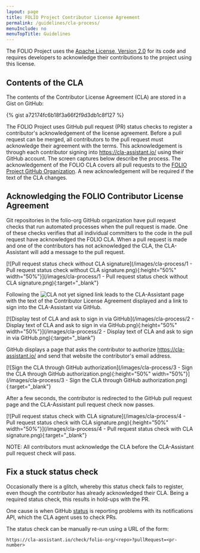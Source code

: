 ```yaml
---
layout: page
title: FOLIO Project Contributor License Agreement
permalink: /guidelines/cla-process/
menuInclude: no
menuTopTitle: Guidelines
---
```


The FOLIO Project uses the [Apache License, Version 2.0](https://www.apache.org/licenses/LICENSE-2.0) for its code and requires developers to acknowledge their contributions to the project using this license.

## Contents of the CLA

The contents of the Contributor License Agreement (CLA) are stored in a Gist on GitHub:

{% gist a72174fc6b18f3a66f2f9d3db1c8f127 %}

The FOLIO Project uses GitHub pull request (PR) status checks to register a contributor's acknowledgement of the license agreement.
Before a pull request can be merged, all contributors to the pull request must acknowledge their agreement with the terms.
This acknowledgement is through each contributor signing into https://cla-assistant.io/ using their GitHub account.
The screen captures below describe the process.
The acknowledgement of the FOLIO CLA covers all pull requests to the [FOLIO Project GitHub Organization](https://github.com/folio-org).
A new acknowledgement will be required if the text of the CLA changes.

## Acknowledging the FOLIO Contributor License Agreement

Git repositories in the folio-org GitHub organization have pull request checks that run automated processes when the pull request is made.
One of these checks verifies that all individual committers to the code in the pull request have acknowledged the FOLIO CLA.
When a pull request is made and one of the contributors has not acknowledged the CLA, the CLA-Assistant will add a message to the pull request.

[![Pull request status check without CLA signature](/images/cla-process/1 - Pull request status check without CLA signature.png){:height="50%" width="50%"}](/images/cla-process/1 - Pull request status check without CLA signature.png){:target="_blank"}

Following the ![CLA not yet signed](https://camo.githubusercontent.com/0a16aa28ccc85529801cccef17b3dfaeb79183c6/68747470733a2f2f636c612d617373697374616e742e696f2f70756c6c2f62616467652f6e6f745f7369676e6564) link leads to the CLA-Assistant page with the text of the Contributor License Agreement displayed and a link to sign into the CLA-Assistant via GitHub.

[![Display test of CLA and ask to sign in via GitHub](/images/cla-process/2 - Display text of CLA and ask to sign in via GitHub.png){:height="50%" width="50%"}](/images/cla-process/2 - Display text of CLA and ask to sign in via GitHub.png){:target="_blank"}

GitHub displays a page that asks the contributor to authorize https://cla-assistant.io/ and send that website the contributor's email address.

[![Sign the CLA through GitHub authorization](/images/cla-process/3 - Sign the CLA through GitHub authorization.png){:height="50%" width="50%"}](/images/cla-process/3 - Sign the CLA through GitHub authorization.png){:target="_blank"}

After a few seconds, the contributor is redirected to the GitHub pull request page and the CLA-Assistant pull request check now passes.

[![Pull request status check with CLA signature](/images/cla-process/4 - Pull request status check with CLA signature.png){:height="50%" width="50%"}](/images/cla-process/4 - Pull request status check with CLA signature.png){:target="_blank"}

NOTE: All contributors must acknowledge the CLA before the CLA-Assistant pull request check will pass.

## Fix a stuck status check

Occasionally there is a glitch, whereby this status check fails to register, even though the contributor has already acknowledged their CLA. Being a required status check, this results in hold-ups with the PR.

One cause is when GitHub [status](https://www.githubstatus.com/) is reporting problems with its notifications API, which the CLA agent uses to check PRs.

The status check can be manually re-run using a URL of the form:

```
https://cla-assistant.io/check/folio-org/<repo>?pullRequest=<pr-number>
```

